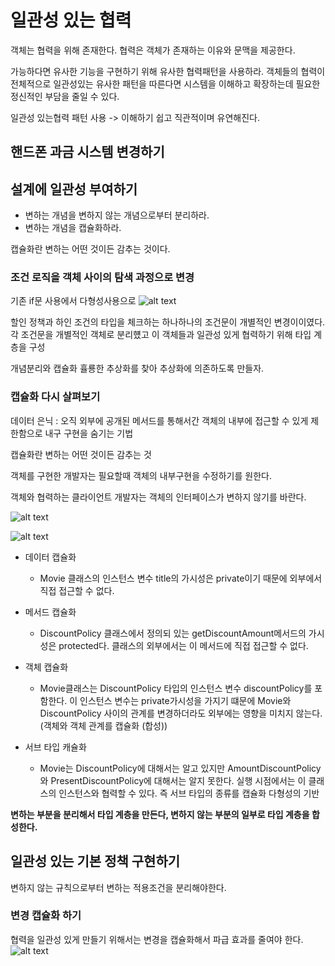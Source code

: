 # 일관성 있는 협력

객체는 협력을 위해 존재한다. 협력은 객체가 존재하는 이유와 문맥을 제공한다.

가능하다면 유사한 기능을 구현하기 위해 유사한 협력패턴을 사용하라. 객체들의 협력이 전체적으로 일관성있는 유사한 패턴을 따른다면 시스템을 이해하고 확장하는데 필요한 정신적인 부담을 줄일 수 있다.

일관성 있는협력 패턴 사용 -> 이해하기 쉽고 직관적이며 유연해진다.

## 핸드폰 과금 시스템 변경하기

## 설계에 일관성 부여하기

-   변하는 개념을 변하지 않는 개념으로부터 분리하라.
-   변하는 개념을 캡슐화하라.

캡슐화란 변하는 어떤 것이든 감추는 것이다.

### 조건 로직을 객체 사이의 탐색 과정으로 변경

기존 if문 사용에서 다형성사용으로
![alt text](image/14.10.jpg)

할인 정책과 하인 조건의 타입을 체크하는 하나하나의 조건문이 개별적인 변경이이였다. 각 조건문을 개별적인 객체로 분리헀고 이 객체들과 일관성 있게 협력하기 위해 타입 계층을 구성

개념분리와 캡슐화 휼룡한 추상화를 찾아 추상화에 의존하도록 만들자.

### 캡슐화 다시 살펴보기

데이터 은닉 : 오직 외부에 공개된 메서드를 통해서간 객체의 내부에 접근할 수 있게 제한함으로 내구 구현을 숨기는 기법

캡슐화란 변하는 어떤 것이든 감추는 것

객체를 구현한 개발자는 필요할때 객체의 내부구현을 수정하기를 원한다.

객체와 협력하는 클라이언트 개발자는 객체의 인터페이스가 변하지 않기를 바란다.

![alt text](image/14.12.jpg)

![alt text](image/14.13.jpg)

-   데이터 캡슐화

    -   Movie 클래스의 인스턴스 변수 title의 가시성은 private이기 때문에 외부에서 직접 접근할 수 없다.

-   메서드 캡슐화

    -   DiscountPolicy 클래스에서 정의되 있는 getDiscountAmount메서드의 가시성은 protected다. 클래스의 외부에서는 이 메서드에 직접 접근할 수 없다.

-   객체 캡슐화

    -   Movie클래스는 DiscountPolicy 타입의 인스턴스 변수 discountPolicy를 포함한다. 이 인스턴스 변수는 private가시성을 가지기 떄문에 Movie와 DiscountPolicy 사이의 관계를 변경하더라도 외부에는 영향을 미치지 않는다.(객체와 객체 관계를 캡슐화 (합성))

-   서브 타입 캐슐화
    -   Movie는 DiscountPolicy에 대해서는 알고 있지만 AmountDiscountPolicy와 PresentDiscountPolicy에 대해서는 알지 못한다. 실행 시점에서는 이 클래스의 인스턴스와 협력할 수 있다. 즉 서브 타입의 종류를 캡슐화 다형성의 기반

**변하는 부분을 분리해서 타입 계층을 만든다, 변하지 않는 부분의 일부로 타입 계층을 합성한다.**

## 일관성 있는 기본 정책 구현하기

변하지 않는 규칙으로부터 변하는 적용조건을 분리해야한다.

### 변경 캡슐화 하기

협력을 일관성 있게 만들기 위해서는 변경을 캡슐화해서 파급 효과를 줄여야 한다.
![alt text](image/14.22.jpg)
